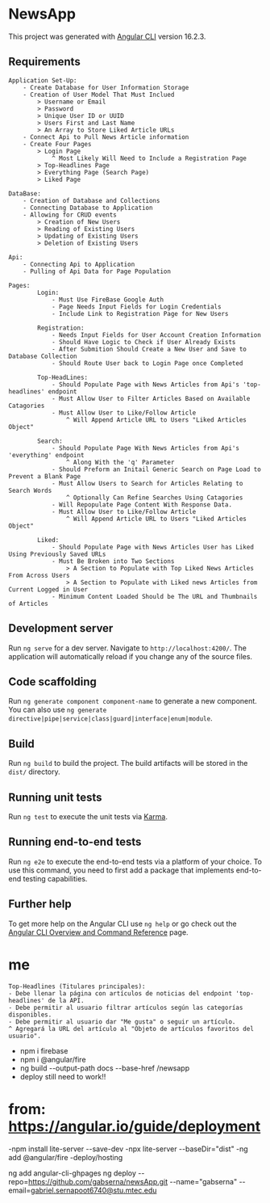# NewsApp

This project was generated with [Angular CLI](https://github.com/angular/angular-cli) version 16.2.3.

## Requirements

```
Application Set-Up: 
    - Create Database for User Information Storage
    - Creation of User Model That Must Inclued
        > Username or Email
        > Password
        > Unique User ID or UUID
        > Users First and Last Name
        > An Array to Store Liked Article URLs
    - Connect Api to Pull News Article information
    - Create Four Pages 
        > Login Page
            ^ Most Likely Will Need to Include a Registration Page
        > Top-Headlines Page
        > Everything Page (Search Page)
        > Liked Page

DataBase: 
    - Creation of Database and Collections
    - Connecting Database to Application
    - Allowing for CRUD events
        > Creation of New Users
        > Reading of Existing Users
        > Updating of Existing Users
        > Deletion of Existing Users 

Api:
    - Connecting Api to Application 
    - Pulling of Api Data for Page Population 

Pages:
        Login:
            - Must Use FireBase Google Auth
            - Page Needs Input Fields for Login Credentials
            - Include Link to Registration Page for New Users

        Registration: 
            - Needs Input Fields for User Account Creation Information 
            - Should Have Logic to Check if User Already Exists
            - After Submition Should Create a New User and Save to Database Collection
            - Should Route User back to Login Page once Completed
        
        Top-HeadLines: 
            - Should Populate Page with News Articles from Api's 'top-headlines' endpoint
            - Must Allow User to Filter Articles Based on Available Catagories 
            - Must Allow User to Like/Follow Article
                ^ Will Append Article URL to Users "Liked Articles Object"

        Search:
            - Should Populate Page With News Articles from Api's 'everything' endpoint
                ^ Along With the 'q' Parameter
            - Should Preform an Initail Generic Search on Page Load to Prevent a Blank Page
            - Must Allow Users to Search for Articles Relating to Search Words
                ^ Optionally Can Refine Searches Using Catagories
            - Will Repopulate Page Content With Response Data.
            - Must Allow User to Like/Follow Article
                ^ Will Append Article URL to Users "Liked Articles Object"
        
        Liked: 
            - Should Populate Page with News Articles User has Liked Using Previously Saved URLs
            - Must Be Broken into Two Sections
                > A Section to Populate with Top Liked News Articles From Across Users
                > A Section to Populate with Liked news Articles from Current Logged in User
            - Minimum Content Loaded Should be The URL and Thumbnails of Articles
```


## Development server

Run `ng serve` for a dev server. Navigate to `http://localhost:4200/`. The application will automatically reload if you change any of the source files.

## Code scaffolding

Run `ng generate component component-name` to generate a new component. You can also use `ng generate directive|pipe|service|class|guard|interface|enum|module`.

## Build

Run `ng build` to build the project. The build artifacts will be stored in the `dist/` directory.

## Running unit tests

Run `ng test` to execute the unit tests via [Karma](https://karma-runner.github.io).

## Running end-to-end tests

Run `ng e2e` to execute the end-to-end tests via a platform of your choice. To use this command, you need to first add a package that implements end-to-end testing capabilities.

## Further help

To get more help on the Angular CLI use `ng help` or go check out the [Angular CLI Overview and Command Reference](https://angular.io/cli) page.







# me
```
Top-Headlines (Titulares principales):
- Debe llenar la página con artículos de noticias del endpoint 'top-headlines' de la API.
- Debe permitir al usuario filtrar artículos según las categorías disponibles.
- Debe permitir al usuario dar "Me gusta" o seguir un artículo.
^ Agregará la URL del artículo al "Objeto de artículos favoritos del usuario".
```


- npm i firebase
- npm i @angular/fire
- ng build --output-path docs --base-href /newsapp
- deploy still need to work!!

# from: https://angular.io/guide/deployment

-npm install lite-server --save-dev
-npx lite-server --baseDir="dist"
-ng add @angular/fire
 -deploy/hosting



ng add angular-cli-ghpages
ng deploy --repo=https://github.com/gabserna/newsApp.git --name="gabserna" --email=gabriel.sernapoot6740@stu.mtec.edu
